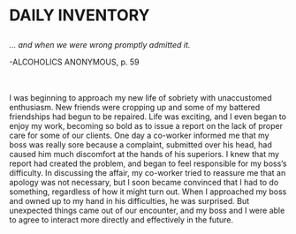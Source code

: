 # <p class='center'>DAILY INVENTORY</p>

<em>… and when we were wrong promptly admitted it.</em>
<br/>
<p class='right'>-ALCOHOLICS ANONYMOUS, p. 59</p>

<br><br>
I was beginning to approach my new life of sobriety with unaccustomed enthusiasm. New friends were cropping up and some of my battered friendships had begun to be repaired. Life was exciting, and I even began to enjoy my work, becoming so bold as to issue a report on the lack of proper care for some of our clients. One day a co-worker informed me that my boss was really sore because a complaint, submitted over his head, had caused him much discomfort at the hands of his superiors. I knew that my report had created the problem, and began to feel responsible for my boss’s difficulty. In discussing the affair, my co-worker tried to reassure me that an apology was not necessary, but I soon became convinced that I had to do something, regardless of how it might turn out. When I approached my boss and owned up to my hand in his difficulties, he was surprised. But unexpected things came out of our encounter, and my boss and I were able to agree to interact more directly and effectively in the future.

